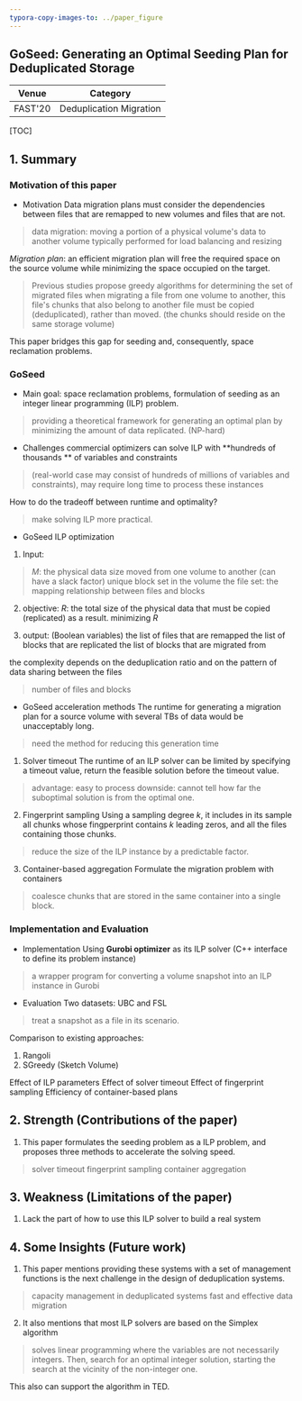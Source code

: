 ```yaml
---
typora-copy-images-to: ../paper_figure
---
```

GoSeed: Generating an Optimal Seeding Plan for Deduplicated Storage
------------------------------------------
|           Venue            |       Category       |
| :------------------------: | :------------------: |
| FAST'20 | Deduplication Migration |
[TOC]

## 1. Summary
### Motivation of this paper
- Motivation
Data migration plans must consider the dependencies between files that are remapped to new volumes and files that are not.
> data migration: moving a portion of a physical volume's data to another volume
> typically performed for load balancing and resizing

*Migration plan*: an efficient migration plan will free the required space on the source volume while minimizing the space occupied on the target. 
> Previous studies propose greedy algorithms for determining the set of migrated files
> when migrating a file from one volume to another, this file's chunks that also belong to another file must be copied (deduplicated), rather than moved. (the chunks should reside on the same storage volume)


This paper bridges this gap for seeding and, consequently, space reclamation problems.

### GoSeed
- Main goal: 
space reclamation problems, formulation of seeding as an integer linear programming (ILP) problem.
> providing a theoretical framework for generating an optimal plan by minimizing the amount of data replicated. (NP-hard)

- Challenges
commercial optimizers can solve ILP with **hundreds of thousands ** of variables and constraints 
> (real-world case may consist of hundreds of millions of variables and constraints), may require long time to process these instances

How to do the tradeoff between runtime and optimality?
> make solving ILP more practical.

- GoSeed ILP optimization
1. Input:
> $M$: the physical data size moved from one volume to another (can have a slack factor)
> unique block set in the volume
> the file set: the mapping relationship between files and blocks 

2. objective:
$R$: the total size of the physical data that must be copied (replicated) as a result.
minimizing $R$

3. output: (Boolean variables)
the list of files that are remapped
the list of blocks that are replicated
the list of blocks that are migrated from 

the complexity depends on the deduplication ratio and on the pattern of data sharing between the files
> number of files and blocks


- GoSeed acceleration methods
The runtime for generating a migration plan for a source volume with several TBs of data would be unacceptably long.
> need the method for reducing this generation time

1. Solver timeout
The runtime of an ILP solver can be limited by specifying a timeout value, return the feasible solution before the timeout value.
> advantage: easy to process
> downside: cannot tell how far the suboptimal solution is from the optimal one. 

2. Fingerprint sampling
Using a sampling degree $k$, it includes in its sample all chunks whose fingperprint contains $k$ leading zeros, and all the files containing those chunks.
> reduce the size of the ILP instance by a predictable factor.

3. Container-based aggregation
Formulate the migration problem with containers
> coalesce chunks that are stored in the same container into a single block.

### Implementation and Evaluation
- Implementation
Using **Gurobi optimizer** as its ILP solver (C++ interface to define its problem instance)
> a wrapper program for converting a volume snapshot into an ILP instance in Gurobi 

- Evaluation
Two datasets: UBC and FSL
> treat a snapshot as a file in its scenario.

Comparison to existing approaches:
1. Rangoli
2. SGreedy (Sketch Volume)

Effect of ILP parameters
Effect of solver timeout
Effect of fingerprint sampling
Efficiency of container-based plans

## 2. Strength (Contributions of the paper)
1. This paper formulates the seeding problem as a ILP problem, and proposes three methods to accelerate the solving speed.
> solver timeout
> fingerprint sampling
> container aggregation


## 3. Weakness (Limitations of the paper)
1. Lack the part of how to use this ILP solver to build a real system


## 4. Some Insights (Future work)
1. This paper mentions providing these systems with a set of management functions is the next challenge in the design of deduplication systems.
> capacity management in deduplicated systems
> fast and effective data migration

2. It also mentions that most ILP solvers are based on the Simplex algorithm
> solves linear programming where the variables are not necessarily integers. 
> Then, search for an optimal integer solution, starting the search at the vicinity of the non-integer one.

This also can support the algorithm in TED.
